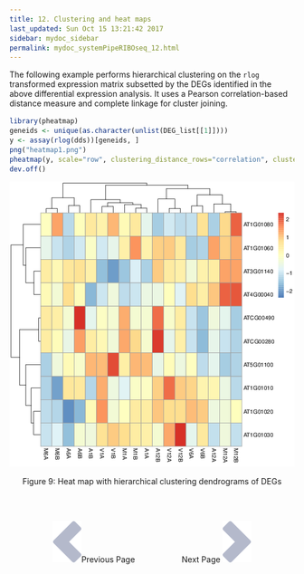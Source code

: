 ```yaml
---
title: 12. Clustering and heat maps
last_updated: Sun Oct 15 13:21:42 2017
sidebar: mydoc_sidebar
permalink: mydoc_systemPipeRIBOseq_12.html
---
```


The following example performs hierarchical clustering on the `rlog` transformed expression matrix subsetted by the DEGs identified in the 
above differential expression analysis. It uses a Pearson correlation-based distance measure and complete linkage for cluster joining.


```r
library(pheatmap)
geneids <- unique(as.character(unlist(DEG_list[[1]])))
y <- assay(rlog(dds))[geneids, ]
png("heatmap1.png")
pheatmap(y, scale="row", clustering_distance_rows="correlation", clustering_distance_cols="correlation")
dev.off()
```

![](./pages/mydoc/systemPipeRIBOseq_files/heatmap1.png)
<div align="center">Figure 9: Heat map with hierarchical clustering dendrograms of DEGs</div>

<br><br><center><a href="mydoc_systemPipeRIBOseq_11.html"><img src="images/left_arrow.png" alt="Previous page."></a>Previous Page &nbsp; &nbsp; &nbsp; &nbsp; &nbsp; &nbsp; &nbsp; &nbsp; &nbsp; &nbsp; Next Page
<a href="mydoc_systemPipeRIBOseq_13.html"><img src="images/right_arrow.png" alt="Next page."></a></center>
